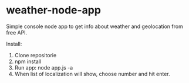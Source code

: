 # weather-node-app
Simple console node app to get info about weather and geolocation from free API.

Install:
1) Clone repositorie
2) npm install
3) Run app: node app.js -a <your address>
4) When list of localization will show, choose number and hit enter.
